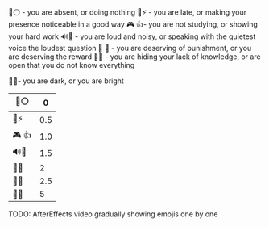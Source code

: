 👻⚪ - you are absent, or doing nothing
🔔⚡ - you are late, or making your presence noticeable in a good way
🎮 👍- you are not studying, or showing your hard work
🔊🧐 - you are loud and noisy, or speaking with the quietest voice the loudest question
👺 🏅️ - you are deserving of punishment, or you are deserving the reward
🐒🔑 - you are hiding your lack of knowledge, or are open that you do not know everything

🦇🌟- you are dark, or you are bright

| 👻⚪   | 0   |
| ----- | --- |
| 🔔⚡   | 0.5 |
| 🎮 👍 | 1.0 |
| 🔊🧐  | 1.5 |
| 👺🏅️ | 2   |
| 🐒🔑  | 2.5 |
| 🦇🌟  | 5   |

TODO: AfterEffects video gradually showing emojis one by one